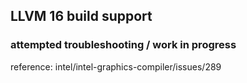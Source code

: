 ## LLVM 16 build support

### attempted troubleshooting / work in progress

reference: intel/intel-graphics-compiler/issues/289

